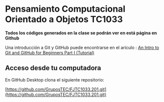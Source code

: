 # Pensamiento Computacional Orientado a Objetos TC1033

**Todos los códigos generados en la clase se podrán ver en está página en Github**

Una introducción a Git y GitHub puede encontrarse en el arículo :
[An Intro to Git and GitHub for Beginners Part I (Tutorial)](https://medium.com/@munniomer/an-intro-to-git-and-github-for-beginners-part-i-tutorial-9be4be9cac8d)

## Acceso desde tu computadora

En GitHub Desktop clona el siguiente repositorio:

[https://github.com/GruposTEC/FJTC1033.201.git](https://github.com/GruposTEC/FJTC1033.201.git)



